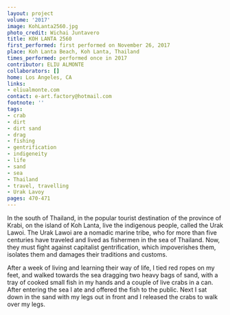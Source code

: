 ```yaml
---
layout: project
volume: '2017'
image: KohLanta2560.jpg
photo_credit: Wichai Juntavero
title: KOH LANTA 2560
first_performed: first performed on November 26, 2017
place: Koh Lanta Beach, Koh Lanta, Thailand
times_performed: performed once in 2017
contributor: ELIU ALMONTE
collaborators: []
home: Los Angeles, CA
links:
- eliualmonte.com
contact: e-art.factory@hotmail.com
footnote: ''
tags:
- crab
- dirt
- dirt sand
- drag
- fishing
- gentrification
- indigeneity
- life
- sand
- sea
- Thailand
- travel, travelling
- Urak Lavoy
pages: 470-471
---
```


In the south of Thailand, in the popular tourist destination of the province of Krabi, on the island of Koh Lanta, live the indigenous people, called the Urak Lawoi. The Urak Lawoi are a nomadic marine tribe, who for more than five centuries have traveled and lived as fishermen in the sea of Thailand. Now, they must fight against capitalist gentrification, which impoverishes them, isolates them and damages their traditions and customs.

After a week of living and learning their way of life, I tied red ropes on my feet, and walked towards the sea dragging two heavy bags of sand, with a tray of cooked small fish in my hands and a couple of live crabs in a can. After entering the sea I ate and offered the fish to the public. Next I sat down in the sand with my legs out in front and I released the crabs to walk over my legs.
